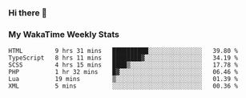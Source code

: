 ### Hi there 👋

<!--
**royschrauwen/royschrauwen** is a ✨ _special_ ✨ repository because its `README.md` (this file) appears on your GitHub profile.

Here are some ideas to get you started:

- 🔭 I’m currently working on ...
- 🌱 I’m currently learning ...
- 👯 I’m looking to collaborate on ...
- 🤔 I’m looking for help with ...
- 💬 Ask me about ...
- 📫 How to reach me: ...
- 😄 Pronouns: ...
- ⚡ Fun fact: ...
-->


### My WakaTime Weekly Stats
<!--START_SECTION:waka-->

```text
HTML         9 hrs 31 mins   ██████████░░░░░░░░░░░░░░░   39.80 %
TypeScript   8 hrs 11 mins   ████████▓░░░░░░░░░░░░░░░░   34.19 %
SCSS         4 hrs 15 mins   ████▒░░░░░░░░░░░░░░░░░░░░   17.78 %
PHP          1 hr 32 mins    █▓░░░░░░░░░░░░░░░░░░░░░░░   06.46 %
Lua          19 mins         ▒░░░░░░░░░░░░░░░░░░░░░░░░   01.39 %
XML          5 mins          ░░░░░░░░░░░░░░░░░░░░░░░░░   00.36 %
```

<!--END_SECTION:waka-->
